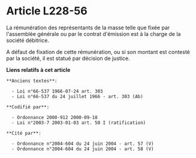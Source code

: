 # Article L228-56

La rémunération des représentants de la masse telle que fixée par l'assemblée générale ou par le contrat d'émission est à la
charge de la société débitrice.

A défaut de fixation de cette rémunération, ou si son montant est contesté par la société, il est statué par décision de
justice.

**Liens relatifs à cet article**

	**Anciens textes**:

	  - Loi n°66-537 1966-07-24 art. 303
	  - Loi n°66-537 du 24 juillet 1966 - art. 303 (Ab)

	**Codifié par**:

	  - Ordonnance 2000-912 2000-09-18
	  - Loi n°2003-7 2003-01-03 art. 50 I (ratification)

	**Cité par**:

	  - Ordonnance n°2004-604 du 24 juin 2004 - art. 57 (V)
	  - Ordonnance n°2004-604 du 24 juin 2004 - art. 58 (V)
